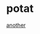 # potat
<html>
  <a href = "https://lucaspitzer.github.io/potat/index1.html" index</a>
  <a href = "https://lucaspitzer.github.io/potat/anotherpage.html"> another</a>
  </html>
